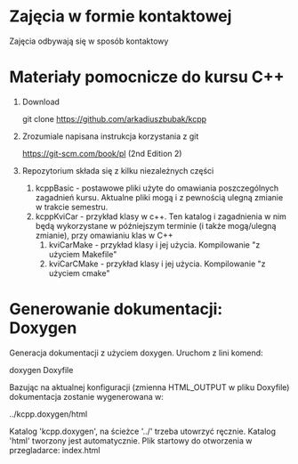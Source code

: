 # Zajęcia w formie kontaktowej

Zajęcia odbywają się w sposób kontaktowy


# Materiały pomocnicze do kursu C++

1. Download

   git clone https://github.com/arkadiuszbubak/kcpp

2. Zrozumiale napisana instrukcja korzystania z git

   https://git-scm.com/book/pl  (2nd Edition 2)

3. Repozytorium składa się z kilku niezależnych części

	1. kcppBasic - postawowe pliki użyte do omawiania poszczególnych zagadnień kursu. Aktualne pliki mogą i z pewnością ulegną zmianie w trakcie semestru.
	2. kcppKviCar - przykład klasy w c++. Ten katalog i zagadnienia w nim będą wykorzystane w późniejszym terminie (i także mogą/ulegną zmianie), przy omawianiu klas w C++
		1. kviCarMake  - przykład klasy i jej użycia. Kompilowanie "z użyciem Makefile"
		2. kviCarCMake - przykład klasy i jej użycia. Kompilowanie "z użyciem cmake"

# Generowanie dokumentacji: Doxygen

  Generacja dokumentacji z użyciem doxygen. Uruchom z lini komend:
  
  doxygen Doxyfile

  Bazując na aktualnej konfiguracji (zmienna HTML_OUTPUT w pliku Doxyfile) dokumentacja zostanie wygenerowana w:
  
  ../kcpp.doxygen/html
  
  Katalog 'kcpp.doxygen', na ścieżce '../' trzeba utowrzyć ręcznie. Katalog 'html' tworzony jest automatycznie. Plik startowy do otworzenia w przegladarce: index.html
